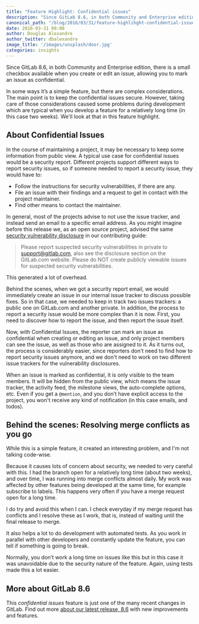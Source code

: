 ```yaml
---
title: "Feature Highlight: Confidential issues"
description: "Since GitLab 8.6, in both Community and Enterprise edition, there is a small checkbox available when you create or edit an issue, allowing you to mark an issue as confidential."
canonical_path: "/blog/2016/03/31/feature-highlihght-confidential-issues/"
date: 2016-03-31 08:00
author: Douglas Alexandre
author_twitter: dbalexandre
image_title: '/images/unsplash/door.jpg'
categories: insights
---
```


Since GitLab 8.6, in both Community and Enterprise edition, there is a small
checkbox available when you create or edit an issue, allowing you to mark an
issue as confidential.

In some ways it’s a simple feature, but there are complex considerations.
The main point is to keep the confidential issues secure.
However, taking care of those considerations caused some problems during
development which are typical when you develop a feature for a relatively
long time (in this case two weeks). We'll look at that in this feature highlight.

<!-- more -->

## About Confidential Issues

In the course of maintaining a project, it may be necessary to keep some
information from public view. A typical use case for confidential issues would
be a security report. Different projects support different ways to report
security issues, so if someone needed to report a security issue, they would
have to:

- Follow the instructions for security vulnerabilities, if there are any.
- File an issue with their findings and a request to get in contact with the
  project maintainer.
- Find other means to contact the maintainer.

In general, most of the projects advise to not use the issue tracker, and
instead send an email to a specific email address. As you might imagine before
this release we, as an open source project, advised the same
[security vulnerability disclosure][disclosure] in our contributing guide:

> Please report suspected security vulnerabilities in private to
support@gitlab.com, also see the disclosure section on the GitLab.com website.
Please do NOT create publicly viewable issues for suspected security
vulnerabilities.

This generated a lot of overhead.

Behind the scenes, when we got a security report email, we would immediately
create an issue in our internal issue tracker to discuss possible fixes. So in
that case, we needed to keep in track two issues trackers: a public one on
GitLab.com and another private. In addition, the process to report a security
issue would be more complex than it is now. First, you need to discover how to
report the issue, and then report the issue itself.

Now, with Confidential Issues, the reporter can mark an issue as confidential
when creating or editing an issue, and only project members can see the issue,
as well as those who are assigned to it. As it turns out, the process is
considerably easier, since reporters don't need to find how to report security
issues anymore, and we don't need to work on two different issue trackers for
the vulnerability disclosures.

When an issue is marked as confidential, it is only visible to the team members.
It will be hidden from the public view, which means the issue tracker, the
activity feed, the milestone views, the auto-complete options, etc. Even if you
get a `@mention`, and you don’t have explicit access to the project, you won't
receive any kind of notification (in this case emails, and todos).

## Behind the scenes: Resolving merge conflicts as you go

While this is a simple feature, it created an interesting problem, and I'm not
talking code-wise.

Because it causes lots of concern about security, we needed to very careful
with this. I had the branch open for a relatively long time (about two weeks),
and over time, I was running into merge conflicts almost daily. My work was
affected by other features being developed at the same time, for example
subscribe to labels. This happens very often if you have a merge request open
for a long time.

I do try and avoid this when I can. I check everyday if my merge request has
conflicts and I resolve these as I work, that is, instead of waiting until
the final release to merge.

It also helps a lot to do development with automated tests. As you work in
parallel with other developers and constantly update the feature, you can tell
if something is going to break.

Normally, you don’t work a long time on issues like this but in this case it
was unavoidable due to the security nature of the feature. Again, using tests
made this a lot easier.

## More about GitLab 8.6

This *confidential issues* feature is just one of the many recent changes in GitLab.
Find out more [about our latest release, 8.6][release] with new improvements
and features.


[disclosure]: https://gitlab.com/gitlab-org/gitlab-ce/blob/master/CONTRIBUTING.md#security-vulnerability-disclosure
[release]: /releases/2016/03/22/gitlab-8-6-released/
